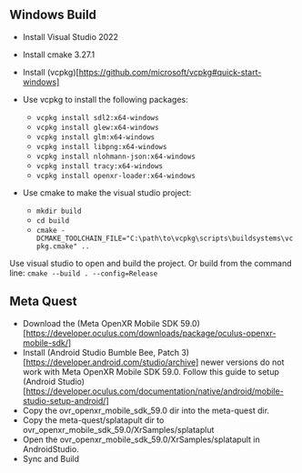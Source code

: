 Windows Build
-----------------------
* Install Visual Studio 2022
* Install cmake 3.27.1
* Install (vcpkg)[https://github.com/microsoft/vcpkg#quick-start-windows]
* Use vcpkg to install the following packages:
    - `vcpkg install sdl2:x64-windows`
    - `vcpkg install glew:x64-windows`
    - `vcpkg install glm:x64-windows`
    - `vcpkg install libpng:x64-windows`
    - `vcpkg install nlohmann-json:x64-windows`
    - `vcpkg install tracy:x64-windows`
    - `vcpkg install openxr-loader:x64-windows`

* Use cmake to make the visual studio project:
    - `mkdir build`
    - `cd build`
    - `cmake -DCMAKE_TOOLCHAIN_FILE="C:\path\to\vcpkg\scripts\buildsystems\vcpkg.cmake" ..`

Use visual studio to open and build the project.
Or build from the command line: `cmake --build . --config=Release`

Meta Quest
--------------
* Download the (Meta OpenXR Mobile SDK 59.0)[https://developer.oculus.com/downloads/package/oculus-openxr-mobile-sdk/]
* Install (Android Studio Bumble Bee, Patch 3)[https://developer.android.com/studio/archive]
  newer versions do not work with Meta OpenXR Mobile SDK 59.0.
  Follow this guide to setup (Android Studio)[https://developer.oculus.com/documentation/native/android/mobile-studio-setup-android/]
* Copy the ovr_openxr_mobile_sdk_59.0 dir into the meta-quest dir.
* Copy the meta-quest/splatapult dir to ovr_openxr_mobile_sdk_59.0/XrSamples/splataplut
* Open the ovr_openxr_mobile_sdk_59.0/XrSamples/splatapult in AndroidStudio.
* Sync and Build
